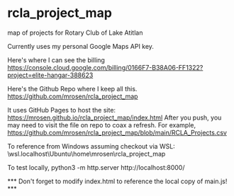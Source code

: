 # rcla_project_map
map of projects for Rotary Club of Lake Atitlan


Currently uses my personal Google Maps API key.

Here's where I can see the billing
  https://console.cloud.google.com/billing/0166F7-B38A06-FF1322?project=elite-hangar-388623

Here's the Github Repo where I keep all this.
  https://github.com/mrosen/rcla_project_map

It uses GitHub Pages to host the site:
  https://mrosen.github.io/rcla_project_map/index.html
  After you push, you may need to visit the file on repo to coax a refresh.  For example, https://github.com/mrosen/rcla_project_map/blob/main/RCLA_Projects.csv

To reference from Windows assuming checkout via WSL:
  \\wsl.localhost\Ubuntu\home\mrosen\rcla_project_map

To test locally, 
  python3 -m http.server
  http://localhost:8000/
  
  *** Don't forget to modify index.html to reference the local copy of main.js! ***
